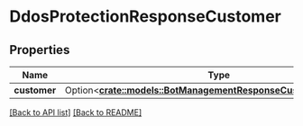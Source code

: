 # DdosProtectionResponseCustomer

## Properties

Name | Type | Description | Notes
------------ | ------------- | ------------- | -------------
**customer** | Option<[**crate::models::BotManagementResponseCustomerCustomer**](BotManagementResponseCustomerCustomer.md)> |  | 

[[Back to API list]](../README.md#documentation-for-api-endpoints) [[Back to README]](../README.md)


